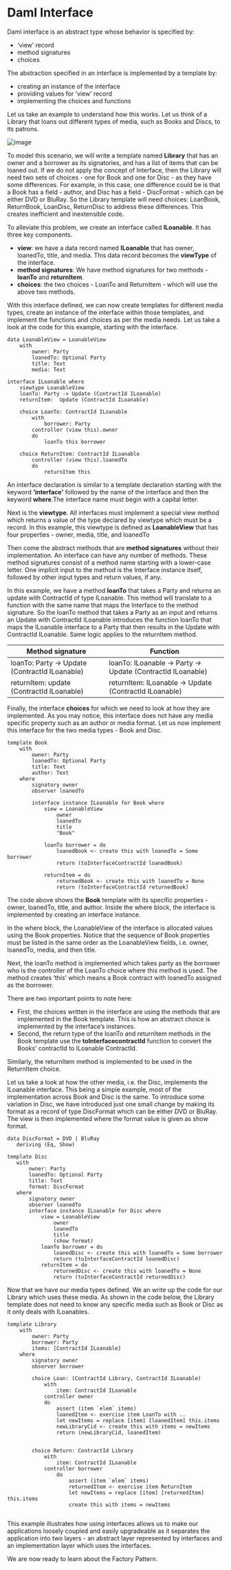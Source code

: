 # Daml Interface

Daml interface is an abstract type whose behavior is specified by:

- ‘view’ record
- method signatures
- choices

The abstraction specified in an interface is implemented by a template by: 

- creating an instance of the interface
- providing values for ‘view’ record
- implementing the choices and functions

Let us take an example to understand how this works. Let us think of a Library that loans out different types of media, such as Books and Discs, to its patrons.

![image](DF-Diagram2-MediaLibrary.png) 

To model this scenario, we will write a template named **Library** that has an owner and a borrower as its signatories, and has a list of items that can be loaned out. If we do not apply the concept of Interface, then the Library will need two sets of choices - one for Book and one for Disc - as they have some differences. For example, in this case, one difference could be is that a Book has a field - author, and Disc has a field - DiscFormat - which can be either DVD or BluRay. So the Library template will need choices: LoanBook, ReturnBook, LoanDisc, ReturnDisc to address these differences. This creates inefficient and inextensible code.

To alleviate this problem, we create an interface called **ILoanable**. It has three key components.
- **view**: we have a data record named **ILoanable** that has owner, loanedTo, title, and media. This data record becomes the **viewType** of the interface. 
- **method signatures**: We have method signatures for two methods - **loanTo** and **returnItem**.
- **choices**: the two choices - LoanTo and ReturnItem - which will use the above two methods. 

With this interface defined, we can now create templates for different media types, create an instance of the interface within those templates, and implement the functions and choices as per the media needs. Let us take a look at the code for this example, starting with the interface.  

```
data LoanableView = LoanableView
    with 
        owner: Party 
        loanedTo: Optional Party 
        title: Text 
        media: Text 

interface ILoanable where 
    viewtype LoanableView 
    loanTo: Party -> Update (ContractId ILoanable)
    returnItem:  Update (ContractId ILoanable)

    choice LoanTo: ContractId ILoanable 
        with 
            borrower: Party 
        controller (view this).owner 
        do 
            loanTo this borrower

    choice ReturnItem: ContractId ILoanable
        controller (view this).loanedTo 
        do 
            returnItem this 
```

An interface declaration is similar to a template declaration starting with the keyword **‘interface'** followed by the name of the interface and then the keyword **where**.The interface name must begin with a capital letter.

Next is the **viewtype**. All interfaces must implement a special view method which returns a value of the type declared by viewtype which must be a record. In this example, this viewtype is defined as **LoanableView** that has four properties - owner, media, title, and loanedTo

Then come the abstract methods that are **method signatures** without their implementation. An interface can have any number of methods. These method signatures consist of a method name starting with a lower-case letter. One implicit input to the method is the Interface instance itself, followed by other input types and return values, if any.

In this example, we have a method **loanTo** that takes a Party and returns an update with ContractId of type ILoanable. This method will translate to a function with the same name that maps the Interface to the method signature. So the loanTo method that takes a Party as an input and returns an Update with ContractId ILoanable introduces the function loanTo that maps the ILoanable interface to a Party that then results in the Update with ContractId ILoanable. 
Same logic applies to the returnItem method. 


| Method signature | Function |
| ---------------- | ----------- |
| loanTo: Party -> Update (ContractId ILoanable)   | loanTo: ILoanable -> Party -> Update (ContractId ILoanable) |
| returnItem: update (ContractId ILoanable) | returnItem: ILoanable -> Update (ContractId ILoanable)


Finally, the interface **choices** for which we need to look at how they are implemented. As you may notice, this interface does not have any media specific property such as an author or media format. Let us now implement this interface for the two media types - Book and Disc.

```
template Book 
    with 
        owner: Party 
        loanedTo: Optional Party 
        title: Text 
        author: Text 
    where 
        signatory owner 
        observer loanedTo 

        interface instance ILoanable for Book where 
            view = LoanableView 
                owner
                loanedTo              
                title 
                "Book" 
                 
            loanTo borrower = do 
                loanedBook <- create this with loanedTo = Some borrower 
                return (toInterfaceContractId loanedBook)

            returnItem = do 
                returnedBook <- create this with loanedTo = None
                return (toInterfaceContractId returnedBook)
```

The code above shows the **Book** template with its specific properties - owner, loanedTo, title, and author. Inside the where block, the interface is implemented by creating an interface instance. 

In the where block, the LoanableView of the interface is allocated values using the Book properties. Notice that the sequence of Book properties must be listed in the same order as the LoanableView fields, i.e. owner, loanedTo, media, and then title. 

Next, the loanTo method is implemented which takes party as the borrower who is the controller of the LoanTo choice where this method is used. The method creates ‘this’ which means a Book contract with loanedTo assigned as the borrower. 

There are two important points to note here:

- First, the choices written in the interface are using the methods that are implemented in the Book template. This is how an abstract choice is implemented by the interface’s instances.
- Second, the return type of the loanTo and returnItem methods in the Book template use the **toInterfacecontractId** function to convert the Books’ contractId to ILoanable ContractId.

Similarly, the returnItem method is implemented to be used in the ReturnItem choice. 

Let us take a look at how the other media, i.e. the Disc, implements the ILoanable interface. This being a simple example, most of the implementation across Book and Disc is the same. To introduce some variation in Disc, we have introduced just one small change by making its format as a record of type DiscFormat which can be either DVD or BluRay. The view is then implemented where the format value is given as show format.

```
data DiscFormat = DVD | BluRay
   deriving (Eq, Show)

template Disc
   with
       owner: Party
       loanedTo: Optional Party
       title: Text
       format: DiscFormat
   where
       signatory owner
       observer loanedTo
       interface instance ILoanable for Disc where
           view = LoanableView
               owner
               loanedTo
               title
               (show format)                            
           loanTo borrower = do
               loanedDisc <- create this with loanedTo = Some borrower
               return (toInterfaceContractId loanedDisc)
           returnItem = do
               returnedDisc <- create this with loanedTo = None
               return (toInterfaceContractId returnedDisc)
```

Now that we have our media types defined. We an write up the code for our Library which uses these media. As shown in the code below, the Library template does not need to know any specific media such as Book or Disc as it only deals with ILoanables. 


```
template Library 
    with
        owner: Party 
        borrower: Party
        items: [ContractId ILoanable]
    where 
        signatory owner 
        observer borrower
        
        choice Loan: (ContractId Library, ContractId ILoanable)
            with 
                item: ContractId ILoanable 
            controller owner 
            do 
                assert (item `elem` items)
                loanedItem <- exercise item LoanTo with ..
                let newItems = replace [item] [loanedItem] this.items
                newLibraryCid <- create this with items = newItems
                return (newLibraryCid, loanedItem)


        choice Return: ContractId Library 
            with 
                item: ContractId ILoanable
            controller borrower 
                do 
                    assert (item `elem` items)
                    returnedItem <- exercise item ReturnItem 
                    let newItems = replace [item] [returnedItem] this.items
                    create this with items = newItems
                    
```

This example illustrates how using interfaces allows us to make our applications loosely coupled and easily upgradeable as it separates the application into two layers - an abstract layer represented by interfaces  and an implementation layer which uses the interfaces. 



We are now ready to learn about the Factory Pattern. 

